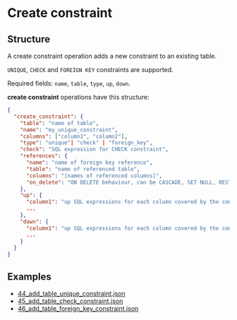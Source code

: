 # Create constraint

## Structure

A create constraint operation adds a new constraint to an existing table.

`UNIQUE`, `CHECK` and `FOREIGN KEY` constraints are supported.

Required fields: `name`, `table`, `type`, `up`, `down`.

**create constraint** operations have this structure:

```json
{
  "create_constraint": {
    "table": "name of table",
    "name": "my_unique_constraint",
    "columns": ["column1", "column2"],
    "type": "unique"| "check" | "foreign_key",
    "check": "SQL expression for CHECK constraint",
    "references": {
      "name": "name of foreign key reference",
      "table": "name of referenced table",
      "columns": "[names of referenced columns]",
      "on_delete": "ON DELETE behaviour, can be CASCADE, SET NULL, RESTRICT, or NO ACTION. Default is NO ACTION",
    },
    "up": {
      "column1": "up SQL expressions for each column covered by the constraint",
      ...
    },
    "down": {
      "column1": "up SQL expressions for each column covered by the constraint",
      ...
    }
  }
}
```

## Examples

- [44_add_table_unique_constraint.json](../../examples/44_add_table_unique_constraint.json)
- [45_add_table_check_constraint.json](../../examples/45_add_table_check_constraint.json)
- [46_add_table_foreign_key_constraint.json](../../examples/46_add_table_foreign_key_constraint.json)
